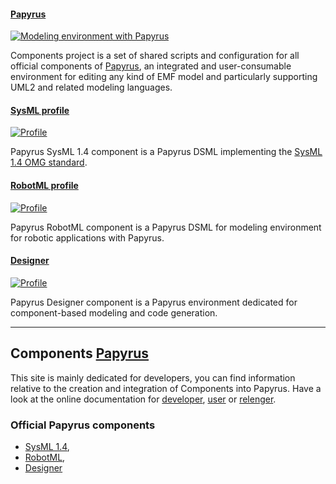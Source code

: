 #### [Papyrus][papyrus]

[![Modeling environment with Papyrus](images/carousel/carousel-papyrus.png)][papyrus]

Components project is a set of shared scripts and configuration for all official components of [Papyrus][papyrus], an integrated and user-consumable environment for editing any kind of EMF model and particularly supporting UML2 and related modeling languages.

#### [SysML profile][esysml]

[![Profile](images/carousel/carousel-sysml.png)][esysml]

Papyrus SysML 1.4 component is a Papyrus DSML implementing the [SysML 1.4 OMG standard][eomg].

[eomg]: http://www.omg.org/spec/SysML/1.4/


#### [RobotML profile][erobotml]

[![Profile](images/carousel/carousel-robotml.png)][erobotml]

Papyrus RobotML component is a Papyrus DSML for modeling environment for robotic applications with Papyrus.



#### [Designer][edesigner]

[![Profile](images/carousel/carousel-designer.png)][edesigner]

Papyrus Designer component is a Papyrus environment dedicated for component-based modeling and code generation.

---


## Components [Papyrus][papyrus]


This site is mainly dedicated for developers, you can find information relative to the creation and integration of Components into Papyrus.
Have a look at the online documentation for [developer][devhome], [user][userhome] or [relenger][relengerhome].

[devhome]: ./developer/index.html
[userhome]: ./user/index.html
[relengerhome]: ./relenger/index.html

### Official Papyrus components

* [SysML 1.4][esysml],
* [RobotML][erobotml],
* [Designer][edesigner]

[papyrus]: https://eclipse.org/papyrus/

[esysml]: https://www.eclipse.org/papyrus/components/sysml/
[erobotml]: https://www.eclipse.org/papyrus/components/robotml/
[edesigner]: https://www.eclipse.org/papyrus/components/designer/

